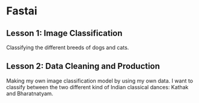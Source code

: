 # Fastai

## Lesson 1: Image Classification
Classifying the different breeds of dogs and cats. 

## Lesson 2: Data Cleaning and Production
Making my own image classification model by using my own data. I want to classify between the two different kind of Indian classical dances: Kathak and Bharatnatyam. 